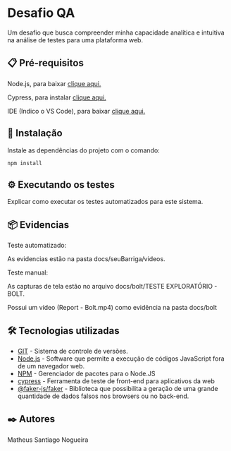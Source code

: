 # Desafio QA

Um desafio que busca compreender minha capacidade analítica e intuitiva na análise de testes para uma plataforma web.


## 📋 Pré-requisitos

Node.js, para baixar [clique aqui.](https://choosealicense.com/licenses/mit/)

Cypress, para instalar [clique aqui.](https://docs.cypress.io/guides/getting-started/installing-cypress)

IDE (Indico o VS Code), para baixar [clique aqui.](https://code.visualstudio.com)


## 🔧 Instalação

Instale as dependências do projeto com o comando:
```
npm install
```


## ⚙️ Executando os testes

Explicar como executar os testes automatizados para este sistema.


## 📦 Evidencias

Teste automatizado:

As evidencias estão na pasta docs/seuBarriga/videos.


Teste manual:

As capturas de tela estão no arquivo docs/bolt/TESTE EXPLORATÓRIO - BOLT.

Possui um vídeo (Report - Bolt.mp4) como evidência na pasta docs/bolt


## 🛠️ Tecnologias utilizadas

* [GIT](https://git-scm.com/) - Sistema de controle de versões.
* [Node.js](https://nodejs.org/en/) - Software que permite a execução de códigos JavaScript fora de um navegador web.
* [NPM](https://www.npmjs.com/) - Gerenciador de pacotes para o Node.JS
* [cypress](https://www.cypress.io/) - Ferramenta de teste de front-end para aplicativos da web
* [@faker-js/faker](https://www.npmjs.com/package/@faker-js/faker) - Biblioteca que possibilita a geração de uma grande quantidade de dados falsos nos browsers ou no back-end.


## ✒️ Autores

Matheus Santiago Nogueira